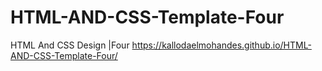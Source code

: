 # HTML-AND-CSS-Template-Four
HTML And CSS Design |Four
https://kallodaelmohandes.github.io/HTML-AND-CSS-Template-Four/

